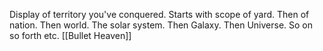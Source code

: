 Display of territory you've conquered. Starts with scope of yard. Then of nation. Then world. The solar system. Then Galaxy. Then Universe. So on so forth etc.
[[Bullet Heaven]]